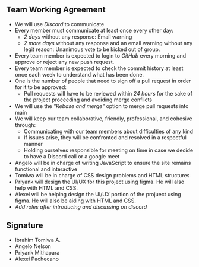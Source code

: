 ## Team Working Agreement
- We will use *Discord* to communicate
- Every member must communicate at least once every other day:
  - *2 days* without any response: Email warning
  - *2 more days* without any response and an email warning without any legit reason: Unanimous vote to be kicked out of group.
- Every team member is expected to login to *GitHub* every morning and approve or reject any new push request.
- Every team member is expected to check the commit history at least once each week to understand what has been done.
- One is the number of people that need to sign off a pull request in order for it to be approved:
  - Pull requests will have to be reviewed within *24 hours* for the sake of the project proceeding and avoiding merge conflicts
- We will use the *"Rebase and merge"* option to merge pull requests into main
- We will keep our team collaborative, friendly, professional, and cohesive through:
  - Communicating with our team members about difficulties of any kind
  - If issues arise, they will be confronted and resolved in a respectful manner
  - Holding ourselves responsible for meeting on time in case we decide to have a Discord call or a google meet
- Angelo will be in charge of writing JavaScript to ensure the site remains functional and interactive
- Tomiwa will be in charge of CSS design problems and HTML structures
- Priyank will design the UI/UX for this project using figma. He will also help with HTML and CSS.
- Alexei will be helping design the UI/UX portion of the projuect using figma. He will also be aiding with HTML and CSS.
- *Add roles after introducing and discussing on discord*

## Signature
- Ibrahim Tomiwa A.
- Angelo Nelson
- Priyank Mithapara
- Alexei Pachecano

